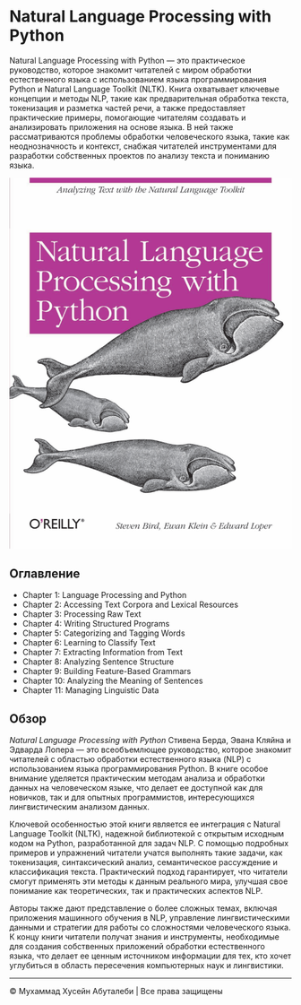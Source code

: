 <!-- ©©©©©©©©©©©©©©©©©©©©©©©© All Rights Are Reserved By Muhammad Husain Abootalebi ©©©©©©©©©©©©©©©©©©©©©©©©©©©©©©©©©© -->

# Natural Language Processing with Python

Natural Language Processing with Python — это практическое руководство, которое знакомит читателей с миром обработки естественного языка с использованием языка программирования Python и Natural Language Toolkit (NLTK). Книга охватывает ключевые концепции и методы NLP, такие как предварительная обработка текста, токенизация и разметка частей речи, а также предоставляет практические примеры, помогающие читателям создавать и анализировать приложения на основе языка. В ней также рассматриваются проблемы обработки человеческого языка, такие как неоднозначность и контекст, снабжая читателей инструментами для разработки собственных проектов по анализу текста и пониманию языка.

![Natural Language Processing with Python](../../assets/Books/Book%20Covers/2%20-%201%20-%20Natural%20Language%20Processing%20with%20Python.png)

## Оглавление

- Chapter 1: Language Processing and Python
- Chapter 2: Accessing Text Corpora and Lexical Resources
- Chapter 3: Processing Raw Text
- Chapter 4: Writing Structured Programs
- Chapter 5: Categorizing and Tagging Words
- Chapter 6: Learning to Classify Text
- Chapter 7: Extracting Information from Text
- Chapter 8: Analyzing Sentence Structure
- Chapter 9: Building Feature-Based Grammars
- Chapter 10: Analyzing the Meaning of Sentences
- Chapter 11: Managing Linguistic Data

## Обзор

*Natural Language Processing with Python* Стивена Берда, Эвана Кляйна и Эдварда Лопера — это всеобъемлющее руководство, которое знакомит читателей с областью обработки естественного языка (NLP) с использованием языка программирования Python. В книге особое внимание уделяется практическим методам анализа и обработки данных на человеческом языке, что делает ее доступной как для новичков, так и для опытных программистов, интересующихся лингвистическим анализом данных.

Ключевой особенностью этой книги является ее интеграция с Natural Language Toolkit (NLTK), надежной библиотекой с открытым исходным кодом на Python, разработанной для задач NLP. С помощью подробных примеров и упражнений читатели учатся выполнять такие задачи, как токенизация, синтаксический анализ, семантическое рассуждение и классификация текста. Практический подход гарантирует, что читатели смогут применять эти методы к данным реального мира, улучшая свое понимание как теоретических, так и практических аспектов NLP.

Авторы также дают представление о более сложных темах, включая приложения машинного обучения в NLP, управление лингвистическими данными и стратегии для работы со сложностями человеческого языка. К концу книги читатели получат знания и инструменты, необходимые для создания собственных приложений обработки естественного языка, что делает ее ценным источником информации для тех, кто хочет углубиться в область пересечения компьютерных наук и лингвистики.

---

© Мухаммад Хусейн Абуталеби | Все права защищены

<!-- ©©©©©©©©©©©©©©©©©©©©©©©© All Rights Are Reserved By Muhammad Husain Abootalebi ©©©©©©©©©©©©©©©©©©©©©©©©©©©©©©©©©© -->
